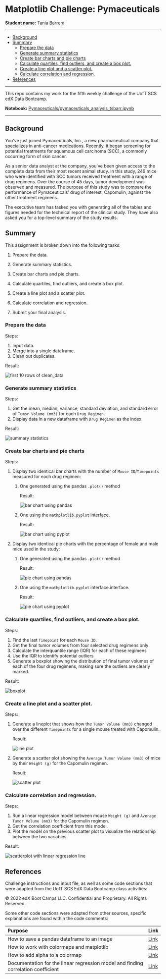 # Matplotlib Challenge: Pymaceuticals

**Student name:** Tania Barrera

---

- [Background](#background)
- [Summary](#summary)
  - [Prepare the data](#prepare-the-data)
  - [Generate summary statistics](#generate-summary-statistics)
  - [Create bar charts and pie charts](#create-bar-charts-and-pie-charts)
  - [Calculate quartiles, find outliers, and create a box plot.](#calculate-quartiles-find-outliers-and-create-a-box-plot)
  - [Create a line plot and a scatter plot.](#create-a-line-plot-and-a-scatter-plot)
  - [Calculate correlation and regression.](#calculate-correlation-and-regression)
- [References](#references)


---

This repo contains my work for the fifth weekly challenge of the UofT SCS edX Data Bootcamp.

**Notebook:** [Pymaceuticals/pymaceuticals_analysis_tsbarr.ipynb](Pymaceuticals/pymaceuticals_analysis_tsbarr.ipynb)

---

## Background

You've just joined Pymaceuticals, Inc., a new pharmaceutical company that specializes in anti-cancer medications. Recently, it began screening for potential treatments for squamous cell carcinoma (SCC), a commonly occurring form of skin cancer.

As a senior data analyst at the company, you've been given access to the complete data from their most recent animal study. In this study, 249 mice who were identified with SCC tumors received treatment with a range of drug regimens. Over the course of 45 days, tumor development was observed and measured. The purpose of this study was to compare the performance of Pymaceuticals’ drug of interest, Capomulin, against the other treatment regimens.

The executive team has tasked you with generating all of the tables and figures needed for the technical report of the clinical study. They have also asked you for a top-level summary of the study results.


## Summary

This assignment is broken down into the following tasks:

1. Prepare the data.

2. Generate summary statistics.

3. Create bar charts and pie charts.

4. Calculate quartiles, find outliers, and create a box plot.

5. Create a line plot and a scatter plot.

6. Calculate correlation and regression.

7. Submit your final analysis.

### Prepare the data

Steps:

1. Input data.
2. Merge into a single dataframe.
3. Clean out duplicates.

Result:

![first 10 rows of clean_data](Pymaceuticals/results/clean_data_head10.png)

### Generate summary statistics

Steps:

1. Get the mean, median, variance, standard deviation, and standard error of `Tumor Volume (mm3)` for each `Drug Regimen`.
2. Display data in a new dataframe with `Drug Regimen` as the index.

Result:

![summary statistics](Pymaceuticals/results/summary_statistics.png)

### Create bar charts and pie charts

Steps:

1. Display two identical bar charts with the number of `Mouse ID`/`Timepoints` measured for each drug regimen:
   1. One generated using the pandas `.plot()` method

        Result:

        ![bar chart using pandas](Pymaceuticals/results/bar_pandas.png)

   2. One using the `mathplotlib.pyplot` interface.

        Result:

        ![bar chart using pyplot](Pymaceuticals/results/bar_pyplot.png)


2. Display two identical pie charts with the percentage of female and male mice used in the study:
   1. One generated using the pandas `.plot()` method

        Result:

        ![pie chart using pandas](Pymaceuticals/results/pie_pandas.png)

   2. One using the `mathplotlib.pyplot` interface.interface.

        Result:

        ![pie chart using pyplot](Pymaceuticals/results/pie_pyplot.png)


### Calculate quartiles, find outliers, and create a box plot.

Steps:

1. Find the last `Timepoint` for each `Mouse ID`.
2. Get the final tumor volumes from four selected drug regimens only
3. Calculate the interquantile range (IQR) for each of these regimens
4. Use the IQR to identify potential outliers
5. Generate a boxplot showing the distribution of final tumor volumes of each of the four drug regimens, making sure the outliers are clearly marked.

Result:

![boxplot](Pymaceuticals/results/boxplot.png)


### Create a line plot and a scatter plot.

Steps:

1. Generate a lineplot that shows how the `Tumor Volume (mm3)` changed over the different `Timepoints` for a single mouse treated with Capomulin.

    Result:

    ![line plot](Pymaceuticals/results/line_plot.png)

2. Generate a scatter plot showing the `Average Tumor Volume (mm3)` of mice by their `Weight (g)` for the Capomulin regimen.

    Result:

    ![scatter plot](Pymaceuticals/results/scatter_plot.png)

### Calculate correlation and regression.

Steps:

1. Run a linear regression model between mouse `Weight (g)` and `Average Tumor Volume (mm3)` for the Capomulin regimen.
2. Get the correlation coefficient from this model.
3. Plot the model on the previous scatter plot to visualize the relationship between the two variables.

Result:

![scatterplot with linear regression line](Pymaceuticals/results/scatter_with_linregress.png)


## References

Challenge instructions and input file, as well as some code sections that were adapted from the UofT SCS EdX Data Bootcamp class activities:

© 2022 edX Boot Camps LLC. Confidential and Proprietary. All Rights Reserved.

Some other code sections were adapted from other sources, specific explanations are found within the code comments:

| Purpose | Link |
| :- | :- |
| How to save a pandas dataframe to an image | [Link](https://pypi.org/project/dataframe-image/) |
| How to work with colormaps and matplotlib | [Link](https://www.analyticsvidhya.com/blog/2020/09/colormaps-matplotlib/) |
| How to add alpha to a colormap | [Link](https://www.tutorialspoint.com/add-alpha-to-an-existing-matplotlib-colormap) |
| Documentation for the linear regression model and finding correlation coefficient | [Link](https://docs.scipy.org/doc/scipy/reference/generated/scipy.stats.linregress.html#scipy.stats.linregress) |
